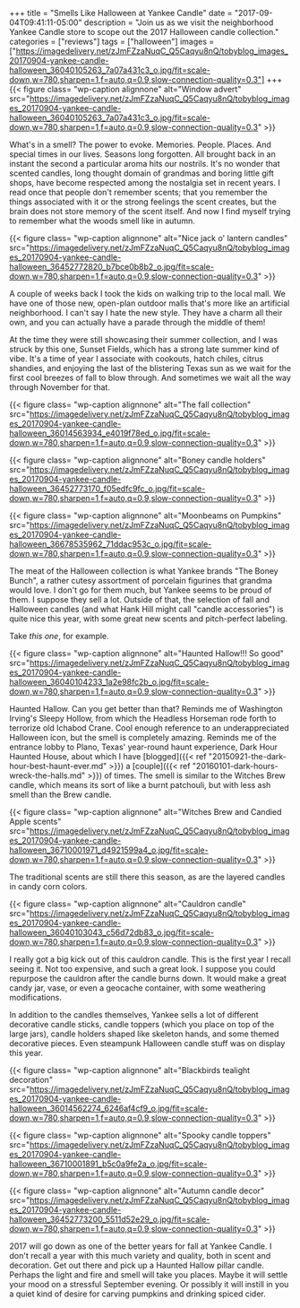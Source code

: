 +++
title = "Smells Like Halloween at Yankee Candle"
date = "2017-09-04T09:41:11-05:00"
description = "Join us as we visit the neighborhood Yankee Candle store to scope out the 2017 Halloween candle collection."
categories = ["reviews"]
tags = ["halloween"]
images =["https://imagedelivery.net/zJmFZzaNuqC_Q5Caqyu8nQ/tobyblog_images_20170904-yankee-candle-halloween_36040105263_7a07a431c3_o.jpg/fit=scale-down,w=780,sharpen=1,f=auto,q=0.9,slow-connection-quality=0.3"]
+++
{{< figure class= "wp-caption alignnone" alt="Window advert" src="https://imagedelivery.net/zJmFZzaNuqC_Q5Caqyu8nQ/tobyblog_images_20170904-yankee-candle-halloween_36040105263_7a07a431c3_o.jpg/fit=scale-down,w=780,sharpen=1,f=auto,q=0.9,slow-connection-quality=0.3" >}}

What's in a smell? The power to evoke. Memories. People. Places. And special times in our lives. Seasons long forgotten. All brought back in an instant the second a particular aroma hits our nostrils. It's no wonder that scented candles, long thought domain of grandmas and boring little gift shops, have become respected among the nostalgia set in recent years. I read once that people don't remember scents; that you remember the things associated with it or the strong feelings the scent creates, but the brain does not store memory of the scent itself. And now I find myself trying to remember what the woods smell like in autumn.
<!--more-->

{{< figure class= "wp-caption alignnone" alt="Nice jack o' lantern candles" src="https://imagedelivery.net/zJmFZzaNuqC_Q5Caqyu8nQ/tobyblog_images_20170904-yankee-candle-halloween_36452772820_b7bce0b8b2_o.jpg/fit=scale-down,w=780,sharpen=1,f=auto,q=0.9,slow-connection-quality=0.3" >}}

A couple of weeks back I took the kids on walking trip to the local mall. We have one of those new, open-plan outdoor malls that's more like an artificial neighborhood. I can't say I hate the new style. They have a charm all their own, and you can actually have a parade through the middle of them! 

At the time they were still showcasing their summer collection, and I was struck by this one, Sunset Fields, which has a strong late summer kind of vibe. It's a time of year I associate with cookouts, hatch chiles, citrus shandies, and enjoying the last of the blistering Texas sun as we wait for the first cool breezes of fall to blow through. And sometimes we wait all the way through November for that.

{{< figure class= "wp-caption alignnone" alt="The fall collection" src="https://imagedelivery.net/zJmFZzaNuqC_Q5Caqyu8nQ/tobyblog_images_20170904-yankee-candle-halloween_36014563934_e4019f78ed_o.jpg/fit=scale-down,w=780,sharpen=1,f=auto,q=0.9,slow-connection-quality=0.3" >}}

{{< figure class= "wp-caption alignnone" alt="Boney candle holders" src="https://imagedelivery.net/zJmFZzaNuqC_Q5Caqyu8nQ/tobyblog_images_20170904-yankee-candle-halloween_36452773170_f05edfc9fc_o.jpg/fit=scale-down,w=780,sharpen=1,f=auto,q=0.9,slow-connection-quality=0.3" >}}

{{< figure class= "wp-caption alignnone" alt="Moonbeams on Pumpkins" src="https://imagedelivery.net/zJmFZzaNuqC_Q5Caqyu8nQ/tobyblog_images_20170904-yankee-candle-halloween_36678535962_71ddac953c_o.jpg/fit=scale-down,w=780,sharpen=1,f=auto,q=0.9,slow-connection-quality=0.3" >}}

The meat of the Halloween collection is what Yankee brands "The Boney Bunch", a rather cutesy assortment of porcelain figurines that grandma would love. I don't go for them much, but Yankee seems to be proud of them. I suppose they sell a lot. Outside of that, the selection of fall and Halloween candles (and what Hank Hill might call "candle accessories") is quite nice this year, with some great new scents and pitch-perfect labeling.

Take _this one_, for example.

{{< figure class= "wp-caption alignnone" alt="Haunted Hallow!!! So good" src="https://imagedelivery.net/zJmFZzaNuqC_Q5Caqyu8nQ/tobyblog_images_20170904-yankee-candle-halloween_36040104233_1a2e98fc2b_o.jpg/fit=scale-down,w=780,sharpen=1,f=auto,q=0.9,slow-connection-quality=0.3" >}}

Haunted Hallow. Can you get better than that? Reminds me of Washington Irving's Sleepy Hollow, from which the Headless Horseman rode forth to terrorize old Ichabod Crane. Cool enough reference to an underappreciated Halloween icon, but the smell is completely amazing. Reminds me of the entrance lobby to Plano, Texas' year-round haunt experience, Dark Hour Haunted House, about which I have [blogged]({{< ref "20150921-the-dark-hour-best-haunt-ever.md" >}}) a [couple]({{< ref "20160101-dark-hours-wreck-the-halls.md" >}}) of times. The smell is similar to the Witches Brew candle, which means its sort of like a burnt patchouli, but with less ash smell than the Brew candle. 
           
{{< figure class= "wp-caption alignnone" alt="Witches Brew and Candied Apple scents" src="https://imagedelivery.net/zJmFZzaNuqC_Q5Caqyu8nQ/tobyblog_images_20170904-yankee-candle-halloween_36710001971_d4921599a4_o.jpg/fit=scale-down,w=780,sharpen=1,f=auto,q=0.9,slow-connection-quality=0.3" >}}

The traditional scents are still there this season, as are the layered candles in candy corn colors.

{{< figure class= "wp-caption alignnone" alt="Cauldron candle" src="https://imagedelivery.net/zJmFZzaNuqC_Q5Caqyu8nQ/tobyblog_images_20170904-yankee-candle-halloween_36040103043_c56d72db83_o.jpg/fit=scale-down,w=780,sharpen=1,f=auto,q=0.9,slow-connection-quality=0.3" >}}

I really got a big kick out of this cauldron candle. This is the first year I recall seeing it. Not too expensive, and such a great look. I suppose you could repurpose the cauldron after the candle burns down. It would make a great candy jar, vase, or even a geocache container, with some weathering modifications.

In addition to the candles themselves, Yankee sells a lot of different decorative candle sticks, candle toppers (which you place on top of the large jars), candle holders shaped like skeleton hands, and some themed decorative pieces. Even steampunk Halloween candle stuff was on display this year.

{{< figure class= "wp-caption alignnone" alt="Blackbirds tealight decoration" src="https://imagedelivery.net/zJmFZzaNuqC_Q5Caqyu8nQ/tobyblog_images_20170904-yankee-candle-halloween_36014562274_6246af4cf9_o.jpg/fit=scale-down,w=780,sharpen=1,f=auto,q=0.9,slow-connection-quality=0.3" >}}

{{< figure class= "wp-caption alignnone" alt="Spooky candle toppers" src="https://imagedelivery.net/zJmFZzaNuqC_Q5Caqyu8nQ/tobyblog_images_20170904-yankee-candle-halloween_36710001891_b5c0a9fe2a_o.jpg/fit=scale-down,w=780,sharpen=1,f=auto,q=0.9,slow-connection-quality=0.3" >}}

{{< figure class= "wp-caption alignnone" alt="Autumn candle decor" src="https://imagedelivery.net/zJmFZzaNuqC_Q5Caqyu8nQ/tobyblog_images_20170904-yankee-candle-halloween_36452773200_5511d52e29_o.jpg/fit=scale-down,w=780,sharpen=1,f=auto,q=0.9,slow-connection-quality=0.3" >}}

2017 will go down as one of the better years for fall at Yankee Candle. I don't recall a year with this much variety and quality, both in scent and decoration. Get out there and pick up a Haunted Hallow pillar candle. Perhaps the light and fire and smell will take you places. Maybe it will settle your mood on a stressful September evening. Or possibly it will instill in you a quiet kind of desire for carving pumpkins and drinking spiced cider.
